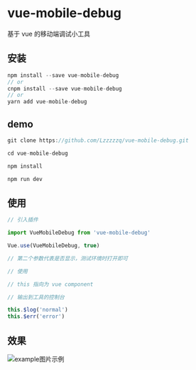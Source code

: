 # vue-mobile-debug

基于 vue 的移动端调试小工具

## 安装

```js
npm install --save vue-mobile-debug
// or
cnpm install --save vue-mobile-debug
// or
yarn add vue-mobile-debug
```

## demo

```js
git clone https://github.com/Lzzzzzq/vue-mobile-debug.git

cd vue-mobile-debug

npm install

npm run dev
```

## 使用

```js
// 引入插件

import VueMobileDebug from 'vue-mobile-debug'

Vue.use(VueMobileDebug, true)

// 第二个参数代表是否显示，测试环境时打开即可
```
```js
// 使用

// this 指向为 vue component

// 输出到工具的控制台

this.$log('normal')
this.$err('error')
```

## 效果

![example图片示例][1]


[1]: http://7xt9bz.com2.z0.glb.clouddn.com/vue-mobile-debug.png